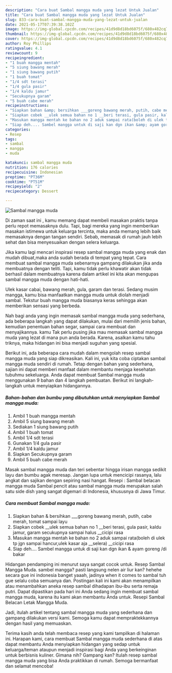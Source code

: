 ```yaml
---
description: "Cara buat Sambal mangga muda yang lezat Untuk Jualan"
title: "Cara buat Sambal mangga muda yang lezat Untuk Jualan"
slug: 833-cara-buat-sambal-mangga-muda-yang-lezat-untuk-jualan
date: 2021-05-17T07:39:38.102Z
image: https://img-global.cpcdn.com/recipes/41d9d8d18bd6075f/680x482cq70/sambal-mangga-muda-foto-resep-utama.jpg
thumbnail: https://img-global.cpcdn.com/recipes/41d9d8d18bd6075f/680x482cq70/sambal-mangga-muda-foto-resep-utama.jpg
cover: https://img-global.cpcdn.com/recipes/41d9d8d18bd6075f/680x482cq70/sambal-mangga-muda-foto-resep-utama.jpg
author: Roy Phillips
ratingvalue: 4.1
reviewcount: 9
recipeingredient:
- "1 buah mangga mentah"
- "5 siung bawang merah"
- "1 siung bawang putih"
- "1 buah tomat"
- "1/4 sdt terasi"
- "1/4 gula pasir"
- "1/4 kaldu jamur"
- "Secukupnya garam"
- "5 buah cabe merah"
recipeinstructions:
- "Siapkan bahan &amp; bersihkan ___goreng bawang merah, putih, cabe merah, tomat sampai layu"
- "Siapkan cobek __ulek semua bahan no 1 __beri terasi, gula pasir, kaldu jamur, garam secukupnya sampai halus __cicipi rasa"
- "Masukan mangga mentah ke bahan no 2 aduk sampai rata(boleh di ulek tp jgn sampai hancur,ulek kasar aja __selera) __cicipi rasa"
- "Siap deh.... Sambel mangga untuk di saji kan dgn ikan &amp; ayam goreng /di bakar"
categories:
- Resep
tags:
- sambal
- mangga
- muda

katakunci: sambal mangga muda 
nutrition: 176 calories
recipecuisine: Indonesian
preptime: "PT36M"
cooktime: "PT51M"
recipeyield: "2"
recipecategory: Dessert

---
```



![Sambal mangga muda](https://img-global.cpcdn.com/recipes/41d9d8d18bd6075f/680x482cq70/sambal-mangga-muda-foto-resep-utama.jpg)

Di zaman  saat ini , kamu memang dapat membeli masakan praktis tanpa perlu repot memasaknya dulu. Tapi, bagi mereka yang ingin memberikan masakan istimewa untuk keluarga tercinta, maka anda memang lebih baik memasaknya dengan tangan sendiri. Sebab, memasak di rumah jauh lebih sehat dan bisa menyesuaikan dengan selera keluarga.

Jika kamu lagi mencari inspirasi resep sambal mangga muda yang enak dan mudah dibuat,maka anda sudah berada di tempat yang tepat. Cara membuat sambal mangga muda  sebenarnya gampang dilakukan jika anda membuatnya dengan teliti. Tapi, kamu tidak perlu khawatir akan tidak berhasil dalam membuatnya 
karena dalam artikel ini kita akan mengupas sambal mangga muda dengan hati-hati.  

Ulek kasar cabai, bawang merah, gula, garam dan terasi. Sedang musim mangga, kamu bisa manfaatkan mangga muda untuk diolah menjadi sambal. Tekstur buah mangga muda biasanya keras sehingga akan memberikan sensasi yang berbeda.

Nah bagi anda yang ingin memasak sambal mangga muda yang sederhana, ada beberapa langkah yang dapat dilakukan, mulai dari memilih jenis bahan, kemudian penentuan bahan segar, sampai cara membuat dan menyajikannya. kamu Tak perlu pusing jika mau memasak sambal mangga muda yang lezat di mana pun anda berada. Karena, asalkan kamu  tahu triknya, maka hidangan ini bisa menjadi suguhan yang spesial.

Berikut ini, ada beberapa cara mudah dalam mengolah resep sambal mangga muda yang siap dikreasikan. Kali ini, yuk kita coba ciptakan sambal mangga muda sendiri di rumah. Tetap dengan bahan yang sederhana, sajian ini dapat memberi manfaat dalam membantu menjaga kesehatan tubuhmu sekeluarga. Anda dapat membuat Sambal mangga muda menggunakan 9 bahan dan 4 langkah pembuatan. Berikut ini langkah-langkah untuk menyiapkan hidangannya.

<!--inarticleads1-->

##### Bahan-bahan dan bumbu yang dibutuhkan untuk menyiapkan Sambal mangga muda:

1. Ambil 1 buah mangga mentah
1. Ambil 5 siung bawang merah
1. Sediakan 1 siung bawang putih
1. Ambil 1 buah tomat
1. Ambil 1/4 sdt terasi
1. Gunakan 1/4 gula pasir
1. Ambil 1/4 kaldu jamur
1. Siapkan Secukupnya garam
1. Ambil 5 buah cabe merah


Masak sambal mangga muda dan teri sebentar hingga irisan mangga sedikit layu dan bumbu agak meresap. Jangan lupa untuk mencicipi rasanya, lalu angkat dan sajikan dengan sepiring nasi hangat. Resepi : Sambal belacan mangga muda Sambal pencit atau sambal mangga muda merupakan salah satu side dish yang sangat digemari di Indonesia, khususnya di Jawa Timur. 

<!--inarticleads2-->

##### Cara membuat Sambal mangga muda:

1. Siapkan bahan &amp; bersihkan ___goreng bawang merah, putih, cabe merah, tomat sampai layu
1. Siapkan cobek __ulek semua bahan no 1 __beri terasi, gula pasir, kaldu jamur, garam secukupnya sampai halus __cicipi rasa
1. Masukan mangga mentah ke bahan no 2 aduk sampai rata(boleh di ulek tp jgn sampai hancur,ulek kasar aja __selera) __cicipi rasa
1. Siap deh.... Sambel mangga untuk di saji kan dgn ikan &amp; ayam goreng /di bakar


Hidangan pendamping ini menurut saya sangat cocok untuk. Resep Sambal Mangga Muda. sambel mangga? pasti langsung nelen air liur kan? hehehe secara gue ini indonesia banget yaaah, jadinya when it comes to sambal tuh gue selalu coba semuanya dan. Postingan kali ini kami akan menampilkan atau menambahkan aneka resep sambal dihadapan ibu-ibu serta remaja putri. Dapat dipastikan pada hari ini Anda sedang ingin membuat sambal mangga muda, karena itu kami akan membantu Anda untuk. Resepi Sambal Belacan Letak Mangga Muda. 

Jadi, itulah artikel tentang  sambal mangga muda  yang sederhana dan gampang dilakukan versi kami. Semoga kamu dapat mempraktekkannya dengan hasil yang memuaskan. 

Terima kasih anda telah membaca resep yang kami tampilkan di halaman ini. Harapan kami, cara membuat  Sambal mangga muda sederhana di atas dapat membantu Anda menyiapkan hidangan yang sedap untuk keluarga/teman ataupun menjadi inspirasi bagi Anda yang berkeinginan untuk berbisnis kuliner. Gimana nih? Gampang kan? Itulah resep sambal mangga muda yang bisa Anda praktikkan di rumah. Semoga bermanfaat dan selamat mencoba!

